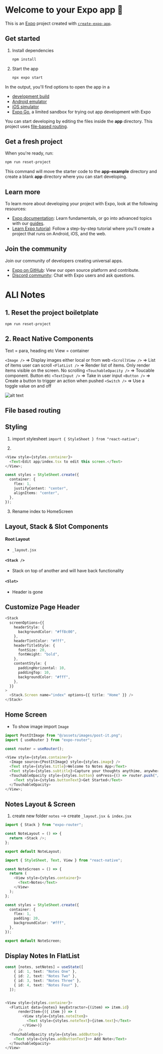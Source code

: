 # Welcome to your Expo app 👋

This is an [Expo](https://expo.dev) project created with [`create-expo-app`](https://www.npmjs.com/package/create-expo-app).

## Get started

1. Install dependencies

   ```bash
   npm install
   ```

2. Start the app

   ```bash
   npx expo start
   ```

In the output, you'll find options to open the app in a

- [development build](https://docs.expo.dev/develop/development-builds/introduction/)
- [Android emulator](https://docs.expo.dev/workflow/android-studio-emulator/)
- [iOS simulator](https://docs.expo.dev/workflow/ios-simulator/)
- [Expo Go](https://expo.dev/go), a limited sandbox for trying out app development with Expo

You can start developing by editing the files inside the **app** directory. This project uses [file-based routing](https://docs.expo.dev/router/introduction).

## Get a fresh project

When you're ready, run:

```bash
npm run reset-project
```

This command will move the starter code to the **app-example** directory and create a blank **app** directory where you can start developing.

## Learn more

To learn more about developing your project with Expo, look at the following resources:

- [Expo documentation](https://docs.expo.dev/): Learn fundamentals, or go into advanced topics with our [guides](https://docs.expo.dev/guides).
- [Learn Expo tutorial](https://docs.expo.dev/tutorial/introduction/): Follow a step-by-step tutorial where you'll create a project that runs on Android, iOS, and the web.

## Join the community

Join our community of developers creating universal apps.

- [Expo on GitHub](https://github.com/expo/expo): View our open source platform and contribute.
- [Discord community](https://chat.expo.dev): Chat with Expo users and ask questions.

# ALl Notes

## 1. Reset the project boiletplate

`npm run reset-project`

## 2. React Native Components

Text = para, heading etc
View = container

`<Image />` => Display images either local or from web
`<ScrollView />` => List of items user can scroll
`<FlatList />` => Render list of items. Only render items visible on the screen. No scrolling
`<TouchableOpacity />` => Toucable component. Button etc
`<TextInput />` => Take in user input
`<Button />` => Create a button to trigger an action when pushed
`<Switch />` => Use a toggle value on and off

![alt text](images18.png)

## File based routing

## Styling

1. import stylesheet `import { StyleSheet } from "react-native";`

2.

```ts
<View style={styles.container}>
  <Text>Edit app/index.tsx to edit this screen.</Text>
</View>;

const styles = StyleSheet.create({
  container: {
    flex: 1,
    justifyContent: "center",
    alignItems: "center",
  },
});
```

3.  Rename index to HomeScreen

## Layout, Stack & Slot Components

#### Root Layout

- `_layout.jsx`

#### `<Stack />`

- Stack on top of another and will have back functionality

#### `<Slot>`

- Header is gone

## Customize Page Header

```ts
<Stack
  screenOptions={{
    headerStyle: {
      backgroundColor: "#ff8c00",
    },
    headerTintColor: "#fff",
    headerTitleStyle: {
      fontSize: 20,
      fontWeight: "bold",
    },
    contentStyle: {
      paddingHorizontal: 10,
      paddingTop: 10,
      backgroundColor: "#fff",
    },
  }}
>
  <Stack.Screen name="index" options={{ title: "Home" }} />
</Stack>
```

## Home Screen

- To show image import `Image`

```ts
import PostItImage from "@/assets/images/post-it.png";
import { useRouter } from "expo-router";

const router = useRouter();

<View style={styles.container}>
  <Image source={PostItImage} style={styles.image} />
  <Text style={styles.title}>Welcome to Notes App</Text>
  <Text style={styles.subtitle}>Capture your thoughts anythime, anywhere</Text>
  <TouchableOpacity style={styles.button} onPress={() => router.push("/notes")}>
    <Text style={styles.buttonText}>Get Started</Text>
  </TouchableOpacity>
</View>;
```

## Notes Layout & Screen
1. create new folder `notes` --> create `_layout.jsx & index.jsx`

```ts
import { Stack } from "expo-router";

const NoteLayout = () => {
  return <Stack />;
};

export default NoteLayout;
```


```ts
import { StyleSheet, Text, View } from "react-native";

const NoteScreen = () => {
  return (
    <View style={styles.container}>
      <Text>Notes</Text>
    </View>
  );
};

const styles = StyleSheet.create({
  container: {
    flex: 1,
    padding: 20,
    backgroundColor: "#fff",
  },
});

export default NoteScreen;
```

## Display Notes In FlatList

```ts
const [notes, setNotes] = useState([
    { id: 1, text: "Notes One" },
    { id: 2, text: "Notes Two" },
    { id: 3, text: "Notes Three" },
    { id: 4, text: "Notes Four" },
  ]);


<View style={styles.container}>
  <FlatList data={notes} keyExtractor={(item) => item.id}
      renderItem={({ item }) => (
        <View style={styles.noteItem}>
          <Text style={styles.noteText}>{item.text}</Text>
        </View>)}
      />
  <TouchableOpacity style={styles.addButton}>
    <Text style={styles.addButtonText}>+ Add Note</Text>
  </TouchableOpacity>
</View>

```
